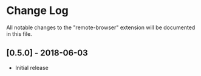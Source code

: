 # Change Log
All notable changes to the "remote-browser" extension will be documented in this file.

## [0.5.0] - 2018-06-03
- Initial release
